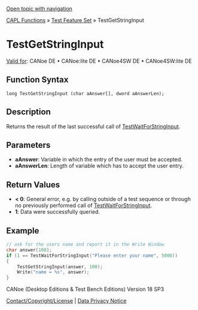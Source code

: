 [Open topic with navigation](../../../../../CANoeDEFamily.htm#Topics/CAPLFunctions/Test/Functions/CAPLfunctionTestGetStringInput.md)

[CAPL Functions](../../CAPLfunctions.md) » [Test Feature Set](../CAPLfunctionsTFSOverview.md) » TestGetStringInput

# TestGetStringInput

[Valid for](../../../Shared/FeatureAvailability.md): CANoe DE • CANoe:lite DE • CANoe4SW DE • CANoe4SW:lite DE

## Function Syntax

```
long TestGetStringInput (char aAnswer[], dword aAnswerLen);
```

## Description

Returns the result of the last successful call of [TestWaitForStringInput](CAPLfunctionTestWaitForStringInput.md).

## Parameters

- **aAnswer**: Variable in which the entry of the user must be accepted.
- **aAnswerLen**: Length of variable which has to accept the user entry.

## Return Values

- **< 0**: General error, e.g. by calling outside of a test sequence or through no previously performed call of [TestWaitForStringInput](CAPLfunctionTestWaitForStringInput.md).
- **1**: Data were successfully queried.

## Example

```c
// ask for the users name and report it in the Write Window
char answer[100];
if (1 == TestWaitForStringInput("Please enter your name", 5000))
{
    TestGetStringInput(answer, 100);
    Write("name = %s", answer);
}
```

CANoe (Desktop Editions & Test Bench Editions) Version 18 SP3

[Contact/Copyright/License](../../../Shared/ContactCopyrightLicense.md) | [Data Privacy Notice](https://www.vector.com/int/en/company/get-info/privacy-policy/)
